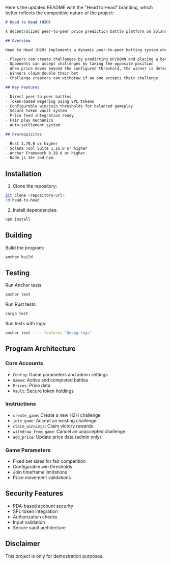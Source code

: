 Here's the updated README with the "Head to Head" branding, which better reflects the competitive nature of the project:

```markdown
# Head to Head (H2H)

A decentralized peer-to-peer price prediction battle platform on Solana where players go head-to-head betting on price movements. Challenge others or accept challenges by predicting whether a price will go UP or DOWN - winner takes all!

## Overview

Head to Head (H2H) implements a dynamic peer-to-peer betting system where:

- Players can create challenges by predicting UP/DOWN and placing a bet
- Opponents can accept challenges by taking the opposite position
- When price moves beyond the configured threshold, the winner is determined
- Winners claim double their bet
- Challenge creators can withdraw if no one accepts their challenge

## Key Features

- Direct peer-to-peer battles
- Token-based wagering using SPL tokens
- Configurable win/join thresholds for balanced gameplay
- Secure token vault system
- Price feed integration ready
- Fair play mechanics
- Auto-settlement system

## Prerequisites

- Rust 1.70.0 or higher
- Solana Tool Suite 1.16.0 or higher
- Anchor Framework 0.28.0 or higher
- Node.js 16+ and npm
```

## Installation

1. Clone the repository:

```bash
git clone <repository-url>
cd head-to-head
```

2. Install dependencies:

```bash
npm install
```

## Building

Build the program:

```bash
anchor build
```

## Testing

Run Anchor tests:

```bash
anchor test
```

Run Rust tests:

```bash
cargo test
```

Run tests with logs:

```bash
anchor test -- --features "debug-logs"
```

## Program Architecture

### Core Accounts

- `Config`: Game parameters and admin settings
- `Games`: Active and completed battles
- `Prices`: Price data
- `Vault`: Secure token holdings

### Instructions

- `create_game`: Create a new H2H challenge
- `join_game`: Accept an existing challenge
- `claim_winnings`: Claim victory rewards
- `withdraw_from_game`: Cancel an unaccepted challenge
- `add_price`: Update price data (admin only)

### Game Parameters

- Fixed bet sizes for fair competition
- Configurable win thresholds
- Join timeframe limitations
- Price movement validations

## Security Features

- PDA-based account security
- SPL token integration
- Authorization checks
- Input validation
- Secure vault architecture

## Disclaimer

This project is only for demostration purposes.
